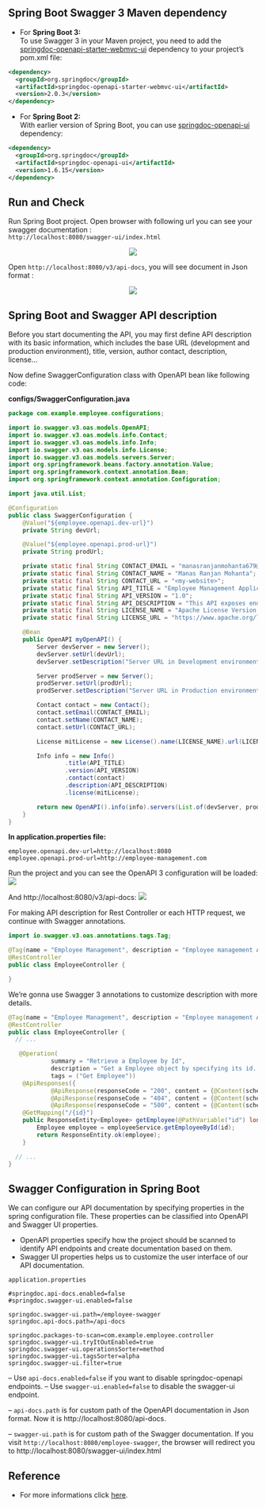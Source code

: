 ## Spring Boot Swagger 3 Maven dependency
- For **Spring Boot 3:** <br>
To use Swagger 3 in your Maven project, you need to add the [springdoc-openapi-starter-webmvc-ui](https://mvnrepository.com/artifact/org.springdoc/springdoc-openapi-starter-webmvc-ui) dependency to your project’s pom.xml file:

```xml
<dependency>
  <groupId>org.springdoc</groupId>
  <artifactId>springdoc-openapi-starter-webmvc-ui</artifactId>
  <version>2.0.3</version>
</dependency>
```
- For **Spring Boot 2:** <br>
With earlier version of Spring Boot, you can use [springdoc-openapi-ui](https://mvnrepository.com/artifact/org.springdoc/springdoc-openapi-ui) dependency:

```xml
<dependency>
  <groupId>org.springdoc</groupId>
  <artifactId>springdoc-openapi-ui</artifactId>
  <version>1.6.15</version>
</dependency>
```

## Run and Check
Run Spring Boot project. Open browser with following url you can see your swagger documentation : <br>
`http://localhost:8080/swagger-ui/index.html`
<p align="center">
  <img src="https://github.com/manasranjanmohanta/md-related-docs/blob/main/swagger-ui-example.png" />
</p>

Open `http://localhost:8080/v3/api-docs`, you will see document in Json format : 
<p align="center">
  <img src="https://github.com/manasranjanmohanta/md-related-docs/blob/main/swagger-api-docs-example.png" />
</p>


## Spring Boot and Swagger API description
Before you start documenting the API, you may first define API description with its basic information, which includes the base URL (development and production environment), title, version, author contact, description, license…

Now define SwaggerConfiguration class with OpenAPI bean like following code:

**configs/SwaggerConfiguration.java**

```java
package com.example.employee.configurations;

import io.swagger.v3.oas.models.OpenAPI;
import io.swagger.v3.oas.models.info.Contact;
import io.swagger.v3.oas.models.info.Info;
import io.swagger.v3.oas.models.info.License;
import io.swagger.v3.oas.models.servers.Server;
import org.springframework.beans.factory.annotation.Value;
import org.springframework.context.annotation.Bean;
import org.springframework.context.annotation.Configuration;

import java.util.List;

@Configuration
public class SwaggerConfiguration {
    @Value("${employee.openapi.dev-url}")
    private String devUrl;

    @Value("${employee.openapi.prod-url}")
    private String prodUrl;

    private static final String CONTACT_EMAIL = "manasranjanmohanta679@gmail.com";
    private static final String CONTACT_NAME = "Manas Ranjan Mohanta";
    private static final String CONTACT_URL = "<my-website>";
    private static final String API_TITLE = "Employee Management Application";
    private static final String API_VERSION = "1.0";
    private static final String API_DESCRIPTION = "This API exposes endpoints to manage Employee Management Application.";
    private static final String LICENSE_NAME = "Apache License Version 2.0";
    private static final String LICENSE_URL = "https://www.apache.org/licenses/LICENSE-2.0";

    @Bean
    public OpenAPI myOpenAPI() {
        Server devServer = new Server();
        devServer.setUrl(devUrl);
        devServer.setDescription("Server URL in Development environment");

        Server prodServer = new Server();
        prodServer.setUrl(prodUrl);
        prodServer.setDescription("Server URL in Production environment");

        Contact contact = new Contact();
        contact.setEmail(CONTACT_EMAIL);
        contact.setName(CONTACT_NAME);
        contact.setUrl(CONTACT_URL);

        License mitLicense = new License().name(LICENSE_NAME).url(LICENSE_URL);

        Info info = new Info()
                .title(API_TITLE)
                .version(API_VERSION)
                .contact(contact)
                .description(API_DESCRIPTION)
                .license(mitLicense);

        return new OpenAPI().info(info).servers(List.of(devServer, prodServer));
    }
}
```

**In application.properties file:**
```properties
employee.openapi.dev-url=http://localhost:8080
employee.openapi.prod-url=http://employee-management.com
```


Run the project and you can see the OpenAPI 3 configuration will be loaded:
![](https://github.com/manasranjanmohanta/md-related-docs/blob/main/Screenshot%202024-05-03%20at%2011.19.48%20PM.png)

And http://localhost:8080/v3/api-docs:
![](https://github.com/manasranjanmohanta/md-related-docs/blob/main/Screenshot%202024-05-03%20at%2011.29.09%20PM.png)

For making API description for Rest Controller or each HTTP request, we continue with Swagger annotations.

```java
import io.swagger.v3.oas.annotations.tags.Tag;

@Tag(name = "Employee Management", description = "Employee management APIs")
@RestController
public class EmployeeController {

}
```


We’re gonna use Swagger 3 annotations to customize description with more details.

```java
@Tag(name = "Employee Management", description = "Employee management APIs")
@RestController
public class EmployeeController {
  // ...

   @Operation(
            summary = "Retrieve a Employee by Id",
            description = "Get a Employee object by specifying its id. The response is Employee object with id, name, age, salary and employee address.",
            tags = ("Get Employee"))
    @ApiResponses({
            @ApiResponse(responseCode = "200", content = {@Content(schema = @Schema(implementation = EmployeeEntity.class), mediaType = "application/json")}),
            @ApiResponse(responseCode = "404", content = {@Content(schema = @Schema())}),
            @ApiResponse(responseCode = "500", content = {@Content(schema = @Schema())})})
    @GetMapping("/{id}")
    public ResponseEntity<Employee> getEmployee(@PathVariable("id") long id) {
        Employee employee = employeeService.getEmployeeById(id);
        return ResponseEntity.ok(employee);
    }

  // ...
}
```

## Swagger Configuration in Spring Boot
We can configure our API documentation by specifying properties in the spring configuration file. These properties can be classified into OpenAPI and Swagger UI properties.

- OpenAPI properties specify how the project should be scanned to identify API endpoints and create documentation based on them.
- Swagger UI properties helps us to customize the user interface of our API documentation.

`application.properties`

```properties
#springdoc.api-docs.enabled=false
#springdoc.swagger-ui.enabled=false

springdoc.swagger-ui.path=/employee-swagger
springdoc.api-docs.path=/api-docs

springdoc.packages-to-scan=com.example.employee.controller
springdoc.swagger-ui.tryItOutEnabled=true
springdoc.swagger-ui.operationsSorter=method
springdoc.swagger-ui.tagsSorter=alpha
springdoc.swagger-ui.filter=true
```

– Use `api-docs.enabled=false` if you want to disable springdoc-openapi endpoints.
– Use `swagger-ui.enabled=false` to disable the swagger-ui endpoint.

– `api-docs.path` is for custom path of the OpenAPI documentation in Json format. Now it is http://localhost:8080/api-docs.

– `swagger-ui.path` is for custom path of the Swagger documentation. If you visit `http://localhost:8080/employee-swagger`, the browser will redirect you to http://localhost:8080/swagger-ui/index.html

## Reference 
- For more informations click [here](https://www.bezkoder.com/swagger-3-annotations/).

